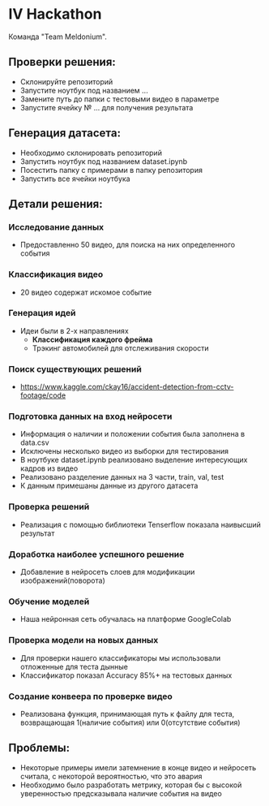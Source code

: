 # IV Hackathon

Команда "Team Meldonium".

## Проверки решения:

- Склонируйте репозиторий
- Запустите ноутбук под названием ...
- Замените путь до папки с тестовыми видео в параметре
- Запустите ячейку № ... для получения результата

## Генерация датасета:

- Необходимо склонировать репозиторий
- Запустить ноутбук под названием dataset.ipynb
- Посестить папку с примерами в папку репозитория
- Запустить все ячейки ноутбука

## Детали решения:

### Исследование данных
- Предоставленно 50 видео, для поиска на них определенного события

### Классификация видео
- 20 видео содержат искомое событие

### Генерация идей
- Идеи были в 2-х направлениях
	- **Классификация каждого фрейма**
	- Трэкинг автомобилей для отслеживания скорости

### Поиск существующих решений
- https://www.kaggle.com/ckay16/accident-detection-from-cctv-footage/code

### Подготовка данных на вход нейросети
- Информация о наличии и положении события была заполнена в data.csv
- Исключены несколько видео из выборки для тестирования
- В ноутбуке dataset.ipynb реализовано выделение интересующих кадров из видео
- Реализовано разделение данных на 3 части, train, val, test
- К данным примешаны данные из другого датасета

### Проверка решений
- Реализация с помощью библиотеки Tenserflow показала наивысший результат

### Доработка наиболее успешного решение
- Добавление в нейросеть слоев для модификации изображений(поворота)
 
### Обучение моделей
- Наша нейронная сеть обучалась на платформе GoogleColab

### Проверка модели на новых данных
- Для проверки нашего классификаторы мы использовали отложенные для теста дынные
- Классификатор показал Accuracy 85%+ на тестовых данных

### Создание конвеера по проверке видео
- Реализована функция, принимающая путь к файлу для теста, возвращающая 1(наличие события) или 0(отсутствие события)

## Проблемы:
- Некоторые примеры имели затемнение в конце видео и нейросеть считала, с некоторой вероятностью, что это авария
- Необходимо было разработать метрику, которая бы с высокой уверенностью предсказывала наличие события на видео





